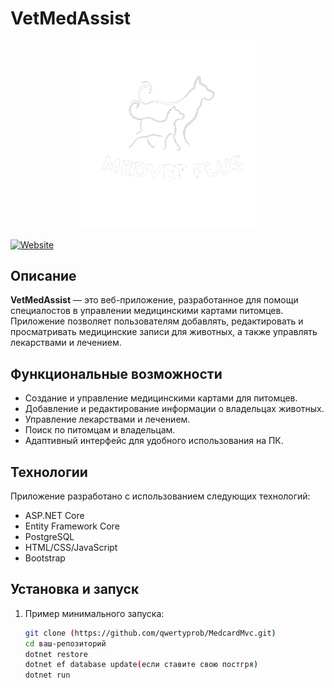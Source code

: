 # VetMedAssist

<p align="center">
  <img src="Medcard.Mvc/wwwroot/img/new-logo-invert-preview.png" alt="VetMedAssist Logo" width="300"/>
</p>

[![Website](https://medvetplus.onrender.com/)](https://medvetplus.onrender.com/)


## Описание

**VetMedAssist** — это веб-приложение, разработанное для помощи специалостов в управлении медицинскими картами питомцев. Приложение позволяет пользователям добавлять, редактировать и просматривать медицинские записи для животных, а также управлять лекарствами и лечением.

## Функциональные возможности

- Создание и управление медицинскими картами для питомцев.
- Добавление и редактирование информации о владельцах животных.
- Управление лекарствами и лечением.
- Поиск по питомцам и владельцам.
- Адаптивный интерфейс для удобного использования на ПК.

## Технологии

Приложение разработано с использованием следующих технологий:

- ASP.NET Core
- Entity Framework Core
- PostgreSQL
- HTML/CSS/JavaScript
- Bootstrap

## Установка и запуск

1. Пример минимального запуска:

   ```bash
   git clone (https://github.com/qwertyprob/MedcardMvc.git)
   cd ваш-репозиторий
   dotnet restore
   dotnet ef database update(если ставите свою постгря)
   dotnet run


